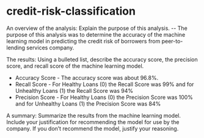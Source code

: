 # credit-risk-classification
An overview of the analysis: Explain the purpose of this analysis.
-- The purpose of this analysis was to determine the accuracy of the machine learning model in predicting the credit risk of borrowers from peer-to-lending services company. 

The results: Using a bulleted list, describe the accuracy score, the precision score, and recall score of the machine learning model.

* Accuracy Score - The accuracy score was about 96.8%.
* Recall Score - For Healthy Loans (0) the Recall Score was 99% and for Unhealthy Loans (1) the Recall Score was 94%
* Precision Score - For Healthy Loans (0) the Precision Score was 100% and for Unhealthy Loans (1) the Precision Score was 84%

A summary: Summarize the results from the machine learning model. Include your justification for recommending the model for use by the company. If you don’t recommend the model, justify your reasoning.
